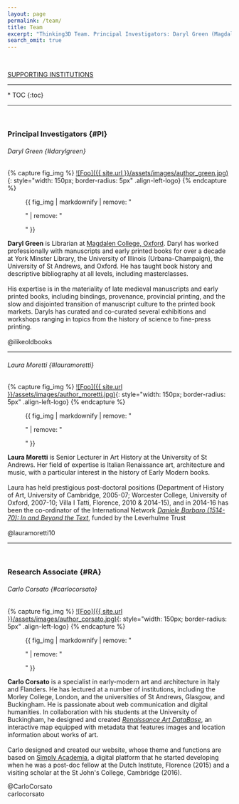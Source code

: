 ```yaml
---
layout: page
permalink: /team/
title: Team
excerpt: "Thinking3D Team. Principal Investigators: Daryl Green (Magdalen College, Oxford); Laura Moretti (University of St Andrews). Research Associate: Carlo Corsato (University of St Andrews)"
search_omit: true
---
```

<a name="teamtoc"></a>
<br>
<div class="btn-container">
<!--<div class="left" markdown="0"><a href="{{ site.url }}/authors" class="btn2" >T3D CONTRIBUTORS</a></div>-->
<div class="center" markdown="0"><a href="{{ site.url }}/supporters" class="btn2">SUPPORTING INSTITUTIONS</a></div>
</div>

<hr>
* TOC
{:toc}

---
<br>

### Principal Investigators {#PI}

###### Daryl Green {#darylgreen}

{% capture fig_img %}
[![Foo]({{ site.url }}/assets/images/author_green.jpg)](http://www.magd.ox.ac.uk/member-of-staff/mr-daryl-green/){: style="width: 150px; border-radius: 5px" .align-left-logo}
{% endcapture %}

<figure>
  {{ fig_img | markdownify | remove: "<p>" | remove: "</p>" }}
</figure>


**Daryl Green** is Librarian at [Magdalen College, Oxford](http://www.magd.ox.ac.uk/libraries-and-archives/libraries/). Daryl has worked professionally with manuscripts and early printed books for over a decade at York Minster Library, the University of Illinois (Urbana-Champaign), the University of St Andrews, and Oxford. He has taught book history and descriptive bibliography at all levels, including masterclasses.
<br>
<br>
His expertise is in the materiality of late medieval manuscripts and early printed books, including bindings, provenance, provincial printing, and the slow and disjointed transition of manuscript culture to the printed book markets. Daryls has curated and co-curated several exhibitions and workshops ranging in topics from the history of science to fine-press printing.
<br>
<br>
<a href="https://twitter.com/ilikeoldbooks"> <i class="fa fa-twitter" aria-hidden="true"></i></a> @ilikeoldbooks

---

###### Laura Moretti {#lauramoretti}
{% capture fig_img %}
[![Foo]({{ site.url }}/assets/images/author_moretti.jpg)](https://www.st-andrews.ac.uk/arthistory/about/people/?mode=profile&group=staff&user_id=lm93){: style="width: 150px; border-radius: 5px" .align-left-logo}
{% endcapture %}

<figure>
  {{ fig_img | markdownify | remove: "<p>" | remove: "</p>" }}
</figure>

**Laura Moretti** is Senior Lecturer in Art History at the University of St Andrews. Her field of expertise is Italian Renaissance art, architecture and music, with a particular interest in the history of Early Modern books.
<br>
<br>
Laura has held prestigious post-doctoral positions (Department of History of Art, University of Cambridge, 2005-07; Worcester College, University of Oxford, 2007-10; Villa I Tatti, Florence, 2010 & 2014-15), and in 2014-16 has been the co-ordinator of the International Network [*Daniele Barbaro (1514-70): In and Beyond the Text*](https://arts.st-andrews.ac.uk/danielebarbaro/), funded by the Leverhulme Trust
<br>
<br>
<a href="https://twitter.com/lauramoretti10"><i class="fa fa-twitter" aria-hidden="true"></i></a> @lauramoretti10

<hr>

<br>

### Research Associate {#RA}

###### Carlo Corsato {#carlocorsato}
{% capture fig_img %}
[![Foo]({{ site.url }}/assets/images/author_corsato.jpg)](https://www.facebook.com/carlo.corsato){: style="width: 150px; border-radius: 5px" .align-left-logo}
{% endcapture %}

<figure>
  {{ fig_img | markdownify | remove: "<p>" | remove: "</p>" }}
</figure>

**Carlo Corsato** is a specialist in early-modern art and architecture in Italy and Flanders. He has lectured at a number of institutions, including the Morley College, London, and the universities of St Andrews, Glasgow, and Buckingham. He is passionate about web communication and digital humanities. In collaboration with his students at the University of Buckingham, he designed and created [*Renaissance Art DataBase*](https://carlocorsato.github.io/renartdb), an interactive map equipped with metadata that features images and location information about works of art.
<br>
<br>
Carlo designed and created our website, whose theme and functions are based on [Simply Academia](https://carlocorsato.github.io/simply-academia-test/), a digital platform that he started developing when he was a post-doc fellow at the Dutch Institute, Florence (2015) and a visiting scholar at the St John's College, Cambridge (2016).

<a href="https://twitter.com/CarloCorsato"><i class="fa fa-twitter" aria-hidden="true"></i></a> @CarloCorsato
<br>
<a href="https://github.com/carlocorsato"><i class="fa fa-github" aria-hidden="true"></i></a> carlocorsato
